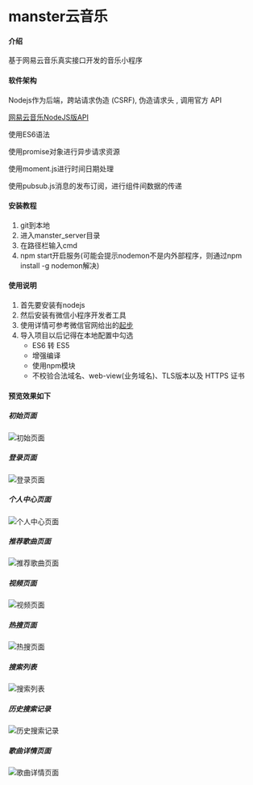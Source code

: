 # manster云音乐

#### 介绍
基于网易云音乐真实接口开发的音乐小程序

#### 软件架构
Nodejs作为后端，跨站请求伪造 (CSRF), 伪造请求头 , 调用官方 API

[网易云音乐NodeJS版API](https://binaryify.github.io/NeteaseCloudMusicApi/#/)


使用ES6语法

使用promise对象进行异步请求资源

使用moment.js进行时间日期处理

使用pubsub.js消息的发布订阅，进行组件间数据的传递


#### 安装教程

1.  git到本地
2.  进入manster_server目录
3.  在路径栏输入cmd
4.  npm start开启服务(可能会提示nodemon不是内外部程序，则通过npm install -g nodemon解决)

#### 使用说明

1.  首先要安装有nodejs
2.  然后安装有微信小程序开发者工具
3.  使用详情可参考微信官网给出的[起步](https://developers.weixin.qq.com/miniprogram/dev/framework/)
4.  导入项目以后记得在本地配置中勾选
    - ES6 转 ES5
    - 增强编译
    - 使用npm模块
    - 不校验合法域名、web-view(业务域名)、TLS版本以及 HTTPS 证书

#### 预览效果如下
##### 初始页面
![初始页面](https://images.gitee.com/uploads/images/2021/0214/110613_9eb39fdf_8531883.png "index.png")

##### 登录页面
![登录页面](https://images.gitee.com/uploads/images/2021/0214/110706_6051c091_8531883.png "login.png")

##### 个人中心页面
![个人中心页面](https://images.gitee.com/uploads/images/2021/0214/110724_ae52c98a_8531883.png "person.png")

##### 推荐歌曲页面
![推荐歌曲页面](https://images.gitee.com/uploads/images/2021/0214/110744_31fffee1_8531883.png "recommendSong.png")

##### 视频页面
![视频页面](https://images.gitee.com/uploads/images/2021/0214/110804_ccf6d227_8531883.png "video.png")

##### 热搜页面
![热搜页面](https://images.gitee.com/uploads/images/2021/0214/110822_6447cbe3_8531883.png "hotSearch.png")

##### 搜索列表
![搜索列表](https://images.gitee.com/uploads/images/2021/0214/110851_b73a082e_8531883.png "searchList.png")

##### 历史搜索记录
![历史搜索记录](https://images.gitee.com/uploads/images/2021/0228/101514_0d59160a_8531883.png "5@O3N5_BR]AIQV_04N2FTGV.png")

##### 歌曲详情页面
![歌曲详情页面](https://images.gitee.com/uploads/images/2021/0225/103707_2af1320a_8531883.png "7XTTM23O@K989}3D67M2ZRS.png")